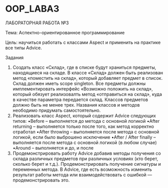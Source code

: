 # OOP_LABA3
ЛАБОРАТОРНАЯ РАБОТА №3

Тема: Аспектно-ориентированное программирование

Цель: научиться работать с классами Aspect и применить на практике все типы Advice.

Задания

1. Создать класс «Склад», где в списке будут храниться предметы, находящиеся на складе. В классе «Склад» должен быть реализован метод «поместить на склад», который добавляет предмет в список. Склад должен иметь scope singleton.
Все предметы должны имплементировать интерфейс «Возможно положить на склад», который обязует реализовалть метод «отправиться на склад», куда в качестве параметра передается склад. Классов предметов должно быть не менее трех.
Названия классов и методов неободимо придумать самостоятельно.
2. Реализовать класс Aspect, который содержит Advice следующих типов:
•Before – выполняется до метода с основной логикой
•After returning – выполняется только после того, как метод корректно отработал
•After throwing – выполняется после метода с основной логикой, если было выброшено исключение
•After / After finally – выполняется после метода с основной логикой (в любом случае)
•Around – выполняется и до, и после
3. Продемонстрировать работу Advice добавив методы получения со склада различных предметов при различных условиях (кто берет, сколько берет и т.д.).
Продемонстрировать получение сигнатуры и переменных метода.
В Advice, где есть возможность изменить результат работы метода или взаимодействовать с ошибкой — продемонстрировать это.
